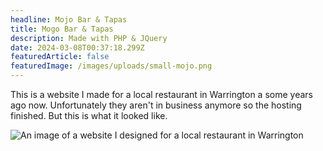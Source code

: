 ```yaml
---
headline: Mojo Bar & Tapas
title: Mogo Bar & Tapas
description: Made with PHP & JQuery
date: 2024-03-08T00:37:18.299Z
featuredArticle: false
featuredImage: /images/uploads/small-mojo.png
---
```

This is a website I made for a local restaurant in Warrington a some years ago now. Unfortunately they aren't in business anymore so the hosting finished. But this is what it looked like.

![An image of a website I designed for a local restaurant in Warrington](/images/uploads/bigmogo.png "Mojo Bar & Tapas")
